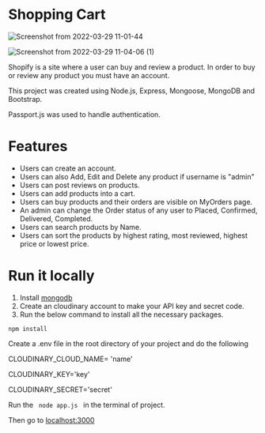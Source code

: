 # Shopping Cart

![Screenshot from 2022-03-29 11-01-44](https://user-images.githubusercontent.com/91899607/160541047-e4bf28a2-1950-4e33-946a-d4a6651fda9b.png)

![Screenshot from 2022-03-29 11-04-06 (1)](https://user-images.githubusercontent.com/91899607/160541069-83a7bc69-0f4c-4c28-aa7c-eb81b12e1e57.png)

Shopify is a site where a user can buy and review a product. In order to buy or review any product you must have an account.

This project was created using Node.js, Express, Mongoose, MongoDB and Bootstrap.

Passport.js was used to handle authentication.

# Features

- Users can create an account.
- Users can also Add, Edit and Delete any product if username is "admin"
- Users can post reviews on products.
- Users can add products into a cart.
- Users can buy products and their orders are visible on MyOrders page.
- An admin can change the Order status of any user to Placed, Confirmed, Delivered, Completed.
- Users can search products by Name.
- Users can sort the products by highest rating, most reviewed, highest price or lowest price.

# Run it locally

1. Install <a href="https://www.mongodb.com/">mongodb</a>
2. Create an cloudinary account to make your API key and secret code.
3. Run the below command to install all the necessary packages.

<code>npm install</code>

Create a .env file in the root directory of your project and do the following

CLOUDINARY_CLOUD_NAME= 'name'
  
CLOUDINARY_KEY='key'
  
CLOUDINARY_SECRET='secret'

Run the <code> node app.js </code> in the terminal of project.

Then go to <a href="https://localhost:3000">localhost:3000</a>
